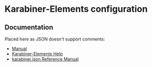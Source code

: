 # Karabiner-Elements configuration
## Documentation
Placed here as JSON doesn't support comments:
- [Manual](https://pqrs.org/osx/karabiner/document.html)
- [Karabiner-Elements Help](https://pqrs.org/osx/karabiner/help.html)
- [karabiner.json Reference Manual](https://pqrs.org/osx/karabiner/json.html)
